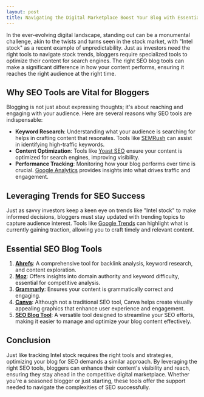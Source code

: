 ```yaml
---
layout: post
title: Navigating the Digital Marketplace Boost Your Blog with Essential Tools
---
```



In the ever-evolving digital landscape, standing out can be a monumental challenge, akin to the twists and turns seen in the stock market, with "Intel stock" as a recent example of unpredictability. Just as investors need the right tools to navigate stock trends, bloggers require specialized tools to optimize their content for search engines. The right SEO blog tools can make a significant difference in how your content performs, ensuring it reaches the right audience at the right time.

## Why SEO Tools are Vital for Bloggers

Blogging is not just about expressing thoughts; it's about reaching and engaging with your audience. Here are several reasons why SEO tools are indispensable:

- **Keyword Research**: Understanding what your audience is searching for helps in crafting content that resonates. Tools like [SEMRush](https://www.semrush.com/) can assist in identifying high-traffic keywords.
- **Content Optimization**: Tools like [Yoast SEO](https://yoast.com/wordpress/plugins/seo/) ensure your content is optimized for search engines, improving visibility.
- **Performance Tracking**: Monitoring how your blog performs over time is crucial. [Google Analytics](https://analytics.google.com/) provides insights into what drives traffic and engagement.

## Leveraging Trends for SEO Success

Just as savvy investors keep a keen eye on trends like "Intel stock" to make informed decisions, bloggers must stay updated with trending topics to capture audience interest. Tools like [Google Trends](https://trends.google.com/) can highlight what is currently gaining traction, allowing you to craft timely and relevant content.

## Essential SEO Blog Tools

1. **[Ahrefs](https://ahrefs.com/)**: A comprehensive tool for backlink analysis, keyword research, and content exploration.
2. **[Moz](https://moz.com/)**: Offers insights into domain authority and keyword difficulty, essential for competitive analysis.
3. **[Grammarly](https://www.grammarly.com/)**: Ensures your content is grammatically correct and engaging.
4. **[Canva](https://www.canva.com/)**: Although not a traditional SEO tool, Canva helps create visually appealing graphics that enhance user experience and engagement.
5. **[SEO Blog Tool](https://seoblogtool.com/)**: A versatile tool designed to streamline your SEO efforts, making it easier to manage and optimize your blog content effectively.

## Conclusion

Just like tracking Intel stock requires the right tools and strategies, optimizing your blog for SEO demands a similar approach. By leveraging the right SEO tools, bloggers can enhance their content's visibility and reach, ensuring they stay ahead in the competitive digital marketplace. Whether you're a seasoned blogger or just starting, these tools offer the support needed to navigate the complexities of SEO successfully.
